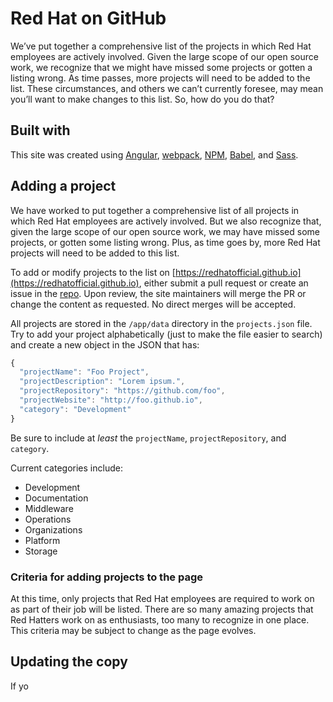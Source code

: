 
# Red Hat on GitHub

We’ve put together a comprehensive list of the projects in which Red Hat employees are actively involved. Given the large scope of our open source work, we recognize that we might have missed some projects or gotten a listing wrong. As time passes, more projects will need to be added to the list. These circumstances, and others we can’t currently foresee, may mean you’ll want to make changes to this list. So, how do you do that?

## Built with

This site was created using [Angular](https://angularjs.org/), [webpack](https://webpack.js.org/), [NPM](https://www.npmjs.com/), [Babel](https://babeljs.io/), and [Sass](https://sass-lang.com/).

## Adding a project

We have worked to put together a comprehensive list of all projects in which Red Hat employees are actively involved. But we also recognize that, given the large scope of our open source work, we may have missed some projects, or gotten some listing wrong. Plus, as time goes by, more Red Hat projects will need to be added to this list.

To add or modify projects to the list on [https://redhatofficial.github.io](https://redhatofficial.github.io), either submit a pull request or create an issue in the [repo](https://github.com/RedHatOfficial/RedHatOfficial.github.io). Upon review, the site maintainers will merge the PR or change the content as requested. No direct merges will be accepted.

All projects are stored in the `/app/data` directory in the `projects.json` file.  Try to add your project alphabetically (just to make the file easier to search) and create a new object in the JSON that has:

```js
{
  "projectName": "Foo Project",
  "projectDescription": "Lorem ipsum.",
  "projectRepository": "https://github.com/foo",
  "projectWebsite": "http://foo.github.io",
  "category": "Development"
}
```

Be sure to include at _least_ the `projectName`, `projectRepository`, and `category`.

Current categories include:

- Development
- Documentation
- Middleware
- Operations
- Organizations
- Platform
- Storage

### Criteria for adding projects to the page

At this time, only projects that Red Hat employees are required to work on as part of their job will be listed. There are so many amazing projects that Red Hatters work on as enthusiasts, too many to recognize in one place. This criteria may be subject to change as the page evolves.

## Updating the copy

If yo

